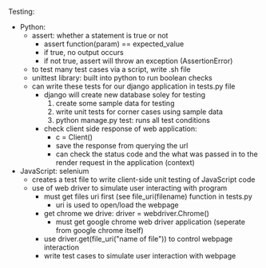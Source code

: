 Testing:
- Python:
  - assert: whether a statement is true or not
    - assert function(param) == expected_value
    - if true, no output occurs
    - if not true, assert will throw an exception (AssertionError)
  - to test many test cases via a script, write .sh file
  - unittest library: built into python to run boolean checks  
  - can write these tests for our django application in tests.py file
    - django will create new database soley for testing
      1) create some sample data for testing
      2) write unit tests for corner cases using sample data
      3) python manage.py test: runs all test conditions
    - check client side response of web application:
      - c = Client()
      - save the response from querying the url
      - can check the status code and the what was passed in to the render request in the application (context)
- JavaScript: selenium
  - creates a test file to write client-side unit testing of JavaScript code 
  - use of web driver to simulate user interacting with program
    - must get files uri first (see file_uri(filename) function in tests.py
      - uri is used to open/load the webpage
    - get chrome we drive: driver = webdriver.Chrome()
      - must get google chrome web driver application (seperate from google chrome itself)
    - use driver.get(file_uri("name of file")) to control webpage interaction
    - write test cases to simulate user interaction with webpage
 
